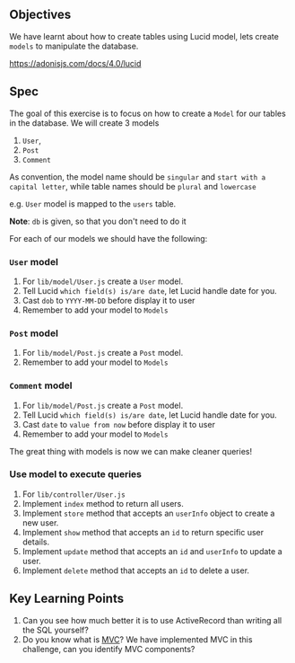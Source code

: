 ## Objectives

We have learnt about how to create tables using Lucid model, lets create `models` to manipulate the database.

https://adonisjs.com/docs/4.0/lucid 

## Spec
The goal of this exercise is to focus on how to create a `Model` for our tables in the database. 
We will create 3 models 
1. `User`,
2. `Post`
3. `Comment`

As convention, the model name should be `singular` and `start with a capital letter`, while table names should be `plural` and `lowercase`

e.g. `User` model is mapped to the `users` table.

**Note**: `db` is given, so that you don't need to do it 


For each of our models we should have the following: 

### `User` model
1. For `lib/model/User.js` create a `User` model.
2. Tell Lucid `which field(s) is/are date`, let Lucid handle date for you.
3. Cast `dob` to `YYYY-MM-DD` before display it to user
4. Remember to add your model to `Models`

### `Post` model
1. For `lib/model/Post.js` create a `Post` model.
2. Remember to add your model to `Models`

### `Comment` model
1. For `lib/model/Post.js` create a `Post` model.
2. Tell Lucid `which field(s) is/are date`, let Lucid handle date for you.
3. Cast `date` to `value from now` before display it to user
5. Remember to add your model to `Models`


The great thing with models is now we can make cleaner queries!

### Use model to execute queries
1. For `lib/controller/User.js`
2. Implement `index` method to return all users.
3. Implement `store` method that accepts an `userInfo` object to create a new user.
4. Implement `show` method that accepts an `id` to return specific user details.
5. Implement `update` method that accepts an `id` and `userInfo` to update a user.
6. Implement `delete` method that accepts an `id` to delete a user.

## Key Learning Points
1. Can you see how much better it is to use ActiveRecord than writing all the SQL yourself?
2. Do you know what is [MVC](https://en.wikipedia.org/wiki/Model%E2%80%93view%E2%80%93controller)? We have implemented MVC in this challenge, can you identify MVC components?